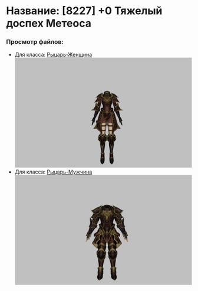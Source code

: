 # Название: [8227] +0 Тяжелый доспех Метеоса

### Просмотр файлов:
- Для класса: [Рыцарь-Женщина](Рыцарь-Женщина)
![p010030.png](Рыцарь-Женщина/p010030.png)
- Для класса: [Рыцарь-Мужчина](Рыцарь-Мужчина)
![p000030.png](Рыцарь-Мужчина/p000030.png)
